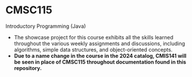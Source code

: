 # CMSC115
Introductory Programming (Java)
  
* The showcase project for this course exhibits all the skills learned throughout the various weekly assignments and discussions, including algorithms, simple data structures, and object-oriented concepts.
* __Due to a name change in the course in the 2024 catalog, CMIS141 will be seen in place of CMSC115 throughout documentation found in this repository.__
